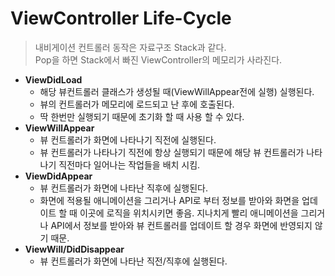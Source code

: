 # ViewController Life-Cycle

>내비게이션 컨트롤러 동작은 자료구조 Stack과 같다.</br> Pop을 하면 Stack에서 빠진 ViewController의 메모리가 사라진다.

- **ViewDidLoad**
  - 해당 뷰컨트롤러 클래스가 생성될 때(ViewWillAppear전에 실행) 실행된다.
  - 뷰의 컨트롤러가 메모리에 로드되고 난 후에 호출된다.
  - 딱 한번만 실행되기 때문에 초기화 할 때 사용 할 수 있다.
- **ViewWillAppear**
  - 뷰 컨트롤러가 화면에 나타나기 직전에 실행된다.
  - 뷰 컨트롤러가 나타나기 직전에 항상 실행되기 때문에 해당 뷰 컨트롤러가 나타나기 직전마다 일어나는 작업들을 배치 시킴.
- **ViewDidAppear**
  - 뷰 컨트롤러가 화면에 나타난 직후에 실행된다.
  -  화면에 적용될 애니메이션을 그리거나 API로 부터 정보를 받아와 화면을 업데이트 할 때 이곳에 로직을 위치시키면 좋음. 지나치게 빨리 애니메이션을 그리거나 API에서 정보를 받아와 뷰 컨트롤러를 업데이트 할 경우 화면에 반영되지 않기 때문.
- **ViewWill/DidDisappear**
  - 뷰 컨트롤러가 화면에 나타난 직전/직후에 실행된다.
